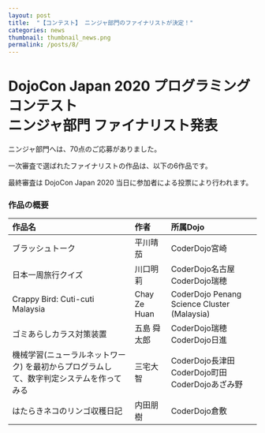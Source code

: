 ```yaml
---
layout: post
title:  "【コンテスト】 ニンジャ部門のファイナリストが決定！"
categories: news
thumbnail: thumbnail_news.png
permalink: /posts/8/
---
```


# DojoCon Japan 2020 プログラミングコンテスト <br> ニンジャ部門 ファイナリスト発表

ニンジャ部門へは、70点のご応募がありました。

一次審査で選ばれたファイナリストの作品は、以下の6作品です。

最終審査は DojoCon Japan 2020 当日に参加者による投票により行われます。

### 作品の概要

| 作品名 | 作者 | 所属Dojo |
|:----|:----|:----|
| ブラッシュトーク | 平川晴茄 | CoderDojo宮崎 |
| 日本一周旅行クイズ | 川口明莉 | CoderDojo名古屋 CoderDojo瑞穂 |
| Crappy Bird: Cuti-cuti Malaysia | Chay Ze Huan | CoderDojo Penang Science Cluster (Malaysia) |
| ゴミあらしカラス対策装置 | 五島 舜太郎 | CoderDojo瑞穂 CoderDojo日進 |
| 機械学習(ニューラルネットワーク) を最初からプログラムして、数字判定システムを作ってみる | 三宅大智 | CoderDojo長津田 CoderDojo町田 CoderDojoあざみ野 |
| はたらきネコのリンゴ収穫日記 | 内田朋樹 | CoderDojo倉敷 |
